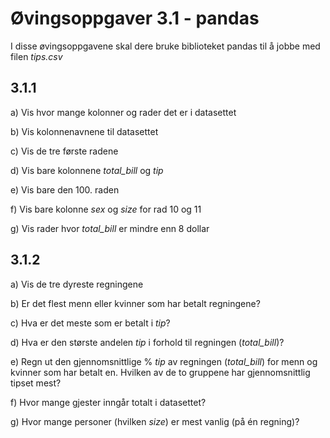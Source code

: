 # Øvingsoppgaver 3.1 - pandas
I disse øvingsoppgavene skal dere bruke biblioteket pandas til å jobbe med filen *tips.csv*

## 3.1.1
a) Vis hvor mange kolonner og rader det er i datasettet

b) Vis kolonnenavnene til datasettet

c) Vis de tre første radene

d) Vis bare kolonnene *total_bill* og *tip*

e) Vis bare den 100. raden

f) Vis bare kolonne *sex* og *size* for rad 10 og 11

g) Vis rader hvor *total_bill* er mindre enn 8 dollar

## 3.1.2
a) Vis de tre dyreste regningene

b) Er det flest menn eller kvinner som har betalt regningene?

c) Hva er det meste som er betalt i *tip*?

d) Hva er den største andelen *tip* i forhold til regningen (*total_bill*)?

e) Regn ut den gjennomsnittlige % *tip* av regningen (*total_bill*) for menn og kvinner som har betalt en. Hvilken av de to gruppene har gjennomsnittlig tipset mest?

f) Hvor mange gjester inngår totalt i datasettet?

g) Hvor mange personer (hvilken *size*) er mest vanlig (på én regning)?